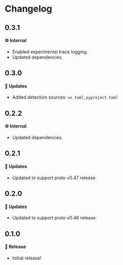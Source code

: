 # Changelog

## 0.3.1

#### ⚙️ Internal

- Enabled experimental trace logging.
- Updated dependencies.

## 0.3.0

#### 🚀 Updates

- Added detection sources: `uv.toml`, `pyproject.toml`

## 0.2.2

#### ⚙️ Internal

- Updated dependencies.

## 0.2.1

#### 🚀 Updates

- Updated to support proto v0.47 release.

## 0.2.0

#### 🚀 Updates

- Updated to support proto v0.46 release.

## 0.1.0

#### 🎉 Release

- Initial release!
